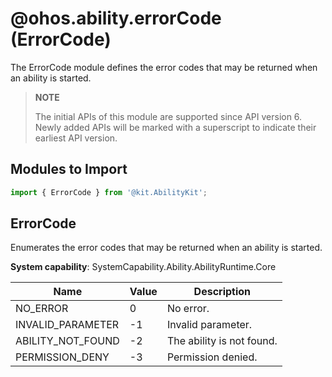 # @ohos.ability.errorCode (ErrorCode)

<!--Kit: Ability Kit-->
<!--Subsystem: Ability-->
<!--Owner: @dsz2025-->
<!--Designer: @ccllee1-->
<!--Tester: @lixueqing513-->
<!--Adviser: @huipeizi-->

The ErrorCode module defines the error codes that may be returned when an ability is started.

> **NOTE**
> 
> The initial APIs of this module are supported since API version 6. Newly added APIs will be marked with a superscript to indicate their earliest API version.

## Modules to Import

```ts
import { ErrorCode } from '@kit.AbilityKit';
```

## ErrorCode

Enumerates the error codes that may be returned when an ability is started.

**System capability**: SystemCapability.Ability.AbilityRuntime.Core

| Name                            | Value   | Description                                      |
| ------------------------------ | ---- | ---------------------------------------- |
| NO_ERROR         | 0    | No error.  |
| INVALID_PARAMETER | -1   | Invalid parameter.|
| ABILITY_NOT_FOUND | -2   | The ability is not found.|
| PERMISSION_DENY   | -3   | Permission denied.  |
